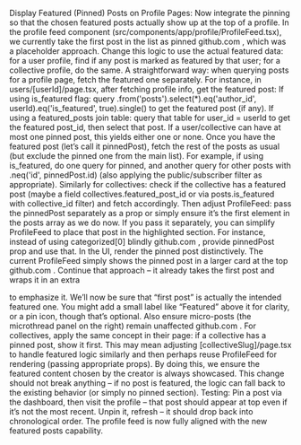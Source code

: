 Display Featured (Pinned) Posts on Profile Pages: Now integrate the pinning so that the chosen featured posts actually show up at the top of a profile. In the profile feed component (src/components/app/profile/ProfileFeed.tsx), we currently take the first post in the list as pinned
github.com
, which was a placeholder approach. Change this logic to use the actual featured data: for a user profile, find if any post is marked as featured by that user; for a collective profile, do the same. A straightforward way: when querying posts for a profile page, fetch the featured one separately. For instance, in users/[userId]/page.tsx, after fetching profile info, get the featured post:
If using is_featured flag: query .from('posts').select(*).eq('author_id', userId).eq('is_featured', true).single() to get the featured post (if any).
If using a featured_posts join table: query that table for user_id = userId to get the featured post_id, then select that post.
If a user/collective can have at most one pinned post, this yields either one or none.
Once you have the featured post (let’s call it pinnedPost), fetch the rest of the posts as usual (but exclude the pinned one from the main list). For example, if using is_featured, do one query for pinned, and another query for other posts with .neq('id', pinnedPost.id) (also applying the public/subscriber filter as appropriate). Similarly for collectives: check if the collective has a featured post (maybe a field collectives.featured_post_id or via posts.is_featured with collective_id filter) and fetch accordingly. Then adjust ProfileFeed: pass the pinnedPost separately as a prop or simply ensure it’s the first element in the posts array as we do now. If you pass it separately, you can simplify ProfileFeed to place that post in the highlighted section. For instance, instead of using categorized[0] blindly
github.com
, provide pinnedPost prop and use that.
In the UI, render the pinned post distinctively. The current ProfileFeed simply shows the pinned post in a larger card at the top
github.com
. Continue that approach – it already takes the first post and wraps it in an extra <div className="mb-6"> to emphasize it. We’ll now be sure that “first post” is actually the intended featured one. You might add a small label like “Featured” above it for clarity, or a pin icon, though that’s optional. Also ensure micro-posts (the microthread panel on the right) remain unaffected
github.com
. For collectives, apply the same concept in their page: if a collective has a pinned post, show it first. This may mean adjusting [collectiveSlug]/page.tsx to handle featured logic similarly and then perhaps reuse ProfileFeed for rendering (passing appropriate props).
By doing this, we ensure the featured content chosen by the creator is always showcased. This change should not break anything – if no post is featured, the logic can fall back to the existing behavior (or simply no pinned section). Testing: Pin a post via the dashboard, then visit the profile – that post should appear at top even if it’s not the most recent. Unpin it, refresh – it should drop back into chronological order. The profile feed is now fully aligned with the new featured posts capability.
